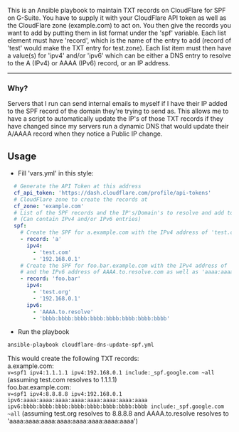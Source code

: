 This is an Ansible playbook to maintain TXT records on CloudFlare for SPF on G-Suite. You have to supply it with your CloudFlare API token as well as the CloudFlare zone (example.com) to act on. You then give the records you want to add by putting them in list format under the 'spf' variable. Each list element must have 'record', which is the name of the entry to add (record of 'test' would make the TXT entry for test.zone). Each list item must then have a value(s) for 'ipv4' and/or 'ipv6' which can be either a DNS entry to resolve to the A (IPv4) or AAAA (IPv6) record, or an IP address.

---
### Why?
Servers that I run can send internal emails to myself if I have their IP added to the SPF record of the domain they're trying to send as. This allows me to have a script to automatically update the IP's of those TXT records if they have changed since my servers run a dynamic DNS that would update their A/AAAA record when they notice a Public IP change.


## Usage
- Fill 'vars.yml' in this style:
```yml
  # Generate the API Token at this address
  cf_api_token: 'https://dash.cloudflare.com/profile/api-tokens'
  # CloudFlare zone to create the records at
  cf_zone: 'example.com'
  # List of the SPF records and the IP's/Domain's to resolve and add to the record.
  # (Can contain IPv4 and/or IPv6 entries)
  spf:
    # Create the SPF for a.example.com with the IPv4 address of 'test.com' and '192.168.0.1'
    - record: 'a'
      ipv4:
        - 'test.com'
        - '192.168.0.1'
    # Create the SPF for foo.bar.example.com with the IPv4 address of 'test.com' and '192.168.0.1'
    # and the IPv6 address of AAAA.to.resolve.com as well as 'aaaa:aaaa:aaaa:aaaa:aaaa:aaaa:aaaa:aaaa'
    - record: 'foo.bar'
      ipv4:
        - 'test.org'
        - '192.168.0.1'
      ipv6:
        - 'AAAA.to.resolve'
        - 'bbbb:bbbb:bbbb:bbbb:bbbb:bbbb:bbbb:bbbb'
```
- Run the playbook
```bash
ansible-playbook cloudflare-dns-update-spf.yml
```

This would create the following TXT records:  
a.example.com:  
```v=spf1 ipv4:1.1.1.1 ipv4:192.168.0.1 include:_spf.google.com ~all``` (assuming test.com resolves to 1.1.1.1)  
foo.bar.example.com:  
```v=spf1 ipv4:8.8.8.8 ipv4:192.168.0.1 ipv6:aaaa:aaaa:aaaa:aaaa:aaaa:aaaa:aaaa:aaaa ipv6:bbbb:bbbb:bbbb:bbbb:bbbb:bbbb:bbbb:bbbb include:_spf.google.com ~all``` (assuming test.org resolves to 8.8.8.8 and AAAA.to.resolve resolves to 'aaaa:aaaa:aaaa:aaaa:aaaa:aaaa:aaaa:aaaa')
